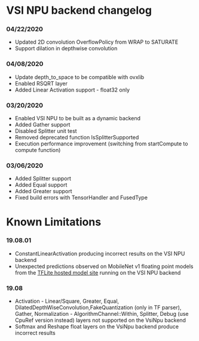# VSI NPU backend changelog

### 04/22/2020
* Updated 2D convolution OverflowPolicy from WRAP to SATURATE
* Support dilation in depthwise convolution

### 04/08/2020
* Update depth_to_space to be compatible with ovxlib
* Enabled RSQRT layer
* Added Linear Activation support - float32 only

### 03/20/2020
* Enabled VSI NPU to be built as a dynamic backend
* Added Gather support
* Disabled Splitter unit test
* Removed deprecated function IsSplitterSupported
* Execution performance improvement (switching from startCompute to compute function)

### 03/06/2020
* Added Splitter support
* Added Equal support
* Added Greater support
* Fixed build errors with TensorHandler and FusedType

# Known Limitations

### 19.08.01
* ConstantLinearActivation producing incorrect results on the VSI NPU backend
* Unexpected predictions observed on MobileNet v1 floating point models from the [TFLite hosted model site](https://www.tensorflow.org/lite/guide/hosted_models) running on the VSI NPU backend

### 19.08

* Activation - Linear/Square, Greater, Equal, DilatedDepthWiseConvolution,FakeQuantization (only in TF parser), Gather, Normalization - AlgorithmChannel::Within, Splitter, Debug (use CpuRef version instead) layers not supported on the VsiNpu backend
*  Softmax and Reshape float layers on the VsiNpu backend produce incorrect results

